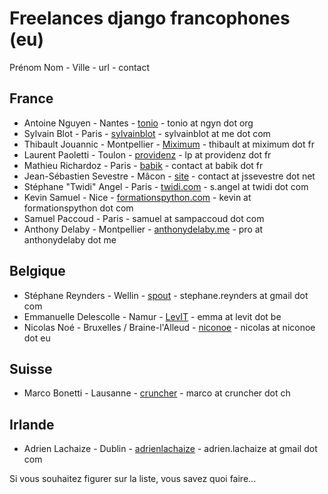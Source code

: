 Freelances django francophones (eu)
===================================


Prénom Nom - Ville - url - contact

France
------

* Antoine Nguyen - Nantes - [tonio](http://tonio.ngyn.org) - tonio at ngyn dot org
* Sylvain Blot - Paris - [sylvainblot](http://sylvainblot.com) - sylvainblot at me dot com
* Thibault Jouannic - Montpellier - [Miximum](http://www.miximum.fr) - thibault at miximum dot fr
* Laurent Paoletti - Toulon - [providenz](http://providenz.fr) - lp at providenz dot fr
* Mathieu Richardoz - Paris - [babik](http://www.babik.fr) - contact at babik dot fr
* Jean-Sébastien Sevestre - Mâcon - [site](http://www.jssevestre.net) - contact at jssevestre dot net
* Stéphane "Twidi" Angel - Paris - [twidi.com](http://twidi.com) - s.angel at twidi dot com 
* Kevin Samuel - Nice - [formationspython.com](https://formationspython.com) - kevin at formationspython dot com
* Samuel Paccoud - Paris - samuel at sampaccoud dot com
* Anthony Delaby - Montpellier - [anthonydelaby.me](http://anthonydelaby.me/) - pro at anthonydelaby dot me

Belgique
--------
* Stéphane Reynders - Wellin - [spout](http://spout.be) - stephane.reynders at gmail dot com
* Emmanuelle Delescolle - Namur - [LevIT](http://www.levit.be) - emma at levit dot be
* Nicolas Noé - Bruxelles / Braine-l'Alleud - [niconoe](http://niconoe.eu) - nicolas at niconoe dot eu

Suisse
-------
* Marco Bonetti - Lausanne - [cruncher](https://cruncher.ch/fr/) - marco at cruncher dot ch

Irlande
-------
* Adrien Lachaize - Dublin - [adrienlachaize](http://adrienlachaize.com) - adrien.lachaize at gmail dot com



Si vous souhaitez figurer sur la liste, vous savez quoi faire...

